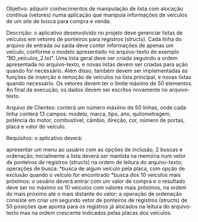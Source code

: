 Objetivo: adquirir conhecimentos de manipulação de lista com alocação contínua (vetores) numa aplicação que manipula informações de veículos de um site de busca para compra e venda.

Descrição: o aplicativo desenvolvido no projeto deve gerenciar listas de veículos em vetores de ponteiros para registros (structs). Cada linha do arquivo de entrada ou saída deve conter informações de apenas um veículo, conforme o modelo apresentado no arquivo-texto de exemplo “BD_veículos_2.txt”. Uma lista geral deve ser criada seguindo a ordem apresentada no arquivo-texto, e novas listas devem ser criadas para ação quando for necessário. Além disso, também devem ser implementadas as funções de inserção e remoção de veículos na lista principal, e novas listas quando necessário. Os vetores devem ter o limite máximo de 50 elementos. Ao final da execução, os dados devem ser escritos novamente no arquivo-texto.

Arquivo de Clientes: conterá um número máximo de 50 linhas, onde cada linha conterá 13 campos: modelo, marca, tipo, ano, quilometragem, potência do motor, combustível, câmbio, direção, cor, número de portas, placa e valor do veículo.

Requisitos: o aplicativo deverá:

apresentar um menu ao usuário com as opções de inclusão, 2 buscas e ordenação;
inicialmente a lista deverá ser mantida na memória num vetor de ponteiros de registros (structs) na ordem de leitura do arquivo-texto;
operações de busca: *busca de algum veículo pela placa, com opção de exclusão quando o veículo for encontrado *busca dos 10 veículos mais próximos: o usuário deverá entrar com um valor de compra e o resultado deve ser no máximo os 10 veículos com valores mais próximos, na ordem do mais próximo até o mais distante do valor;
a operação de ordenação consiste em criar um segundo vetor de ponteiros de registros (structs) de 50 posições que aponta para os registros já alocados na leitura do arquivo-texto mas na ordem crescente indicados pelas placas dos veículos.
